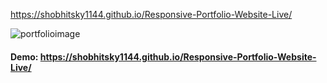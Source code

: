 https://shobhitsky1144.github.io/Responsive-Portfolio-Website-Live/

![portfolioimage](https://user-images.githubusercontent.com/72183704/119720712-f24e1d00-be87-11eb-9223-4156c7714947.jpg)









#### Demo: https://shobhitsky1144.github.io/Responsive-Portfolio-Website-Live/

